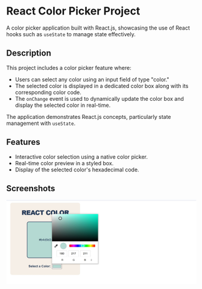 # React Color Picker Project  

A color picker application built with React.js, showcasing the use of React hooks such as `useState` to manage state effectively.  

## Description  

This project includes a color picker feature where:  
- Users can select any color using an input field of type "color."  
- The selected color is displayed in a dedicated color box along with its corresponding color code.  
- The `onChange` event is used to dynamically update the color box and display the selected color in real-time.  

The application demonstrates React.js concepts, particularly state management with `useState`.  

## Features  
- Interactive color selection using a native color picker.  
- Real-time color preview in a styled box.  
- Display of the selected color's hexadecimal code.  

## Screenshots

![color picker](./src/assets/screenshots/Screenshot1.jpg)
